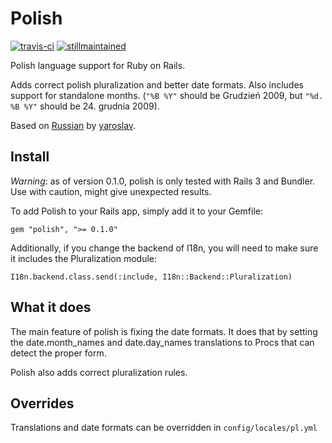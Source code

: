 # Polish
[![travis-ci](http://travis-ci.org/grk/polish.png)](http://travis-ci.org/polish) [![stillmaintained](http://stillmaintained.com/grk/polish.png)](http://stillmaintained.com/grk/polish)

Polish language support for Ruby on Rails.

Adds correct polish pluralization and better date formats. Also includes support for standalone months. (`"%B %Y"` should be Grudzień 2009, but `"%d. %B %Y"` should be 24. grudnia 2009).

Based on [Russian](http://github.com/yaroslav/russian/) by [yaroslav](http://github.com/yaroslav/).

Install
-------
*Warning*: as of version 0.1.0, polish is only tested with Rails 3 and Bundler. Use with caution, might give unexpected results.

To add Polish to your Rails app, simply add it to your Gemfile:

`gem "polish", ">= 0.1.0"`

Additionally, if you change the backend of I18n, you will need to make sure it includes the Pluralization module:

`I18n.backend.class.send(:include, I18n::Backend::Pluralization)`

What it does
------------

The main feature of polish is fixing the date formats. It does that by setting the date.month\_names and date.day\_names translations to Procs that can detect the proper form.

Polish also adds correct pluralization rules.

Overrides
---------
Translations and date formats can be overridden in `config/locales/pl.yml`

